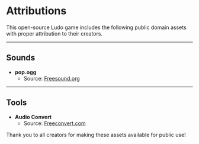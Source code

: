 # Attributions

This open-source Ludo game includes the following public domain assets with proper attribution to their creators. 

---

## Sounds

- **pop.ogg**  
  - Source: [Freesound.org](https://freesound.org/people/SunnySideSound/sounds/67088/)

---

## Tools

- **Audio Convert**
  - Source: [Freeconvert.com](https://www.freeconvert.com/aif-to-ogg) 

Thank you to all creators for making these assets available for public use!
